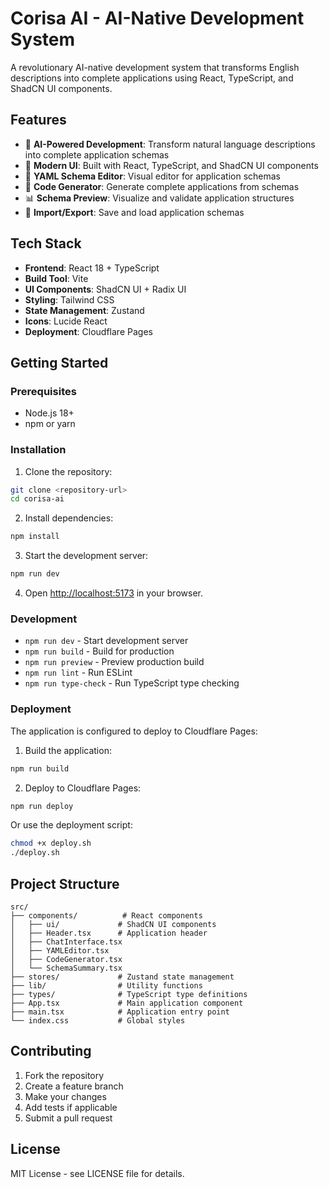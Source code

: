 # Corisa AI - AI-Native Development System

A revolutionary AI-native development system that transforms English descriptions into complete applications using React, TypeScript, and ShadCN UI components.

## Features

- 🤖 **AI-Powered Development**: Transform natural language descriptions into complete application schemas
- 🎨 **Modern UI**: Built with React, TypeScript, and ShadCN UI components
- 📝 **YAML Schema Editor**: Visual editor for application schemas
- 🔧 **Code Generator**: Generate complete applications from schemas
- 📊 **Schema Preview**: Visualize and validate application structures
- 💾 **Import/Export**: Save and load application schemas

## Tech Stack

- **Frontend**: React 18 + TypeScript
- **Build Tool**: Vite
- **UI Components**: ShadCN UI + Radix UI
- **Styling**: Tailwind CSS
- **State Management**: Zustand
- **Icons**: Lucide React
- **Deployment**: Cloudflare Pages

## Getting Started

### Prerequisites

- Node.js 18+ 
- npm or yarn

### Installation

1. Clone the repository:
```bash
git clone <repository-url>
cd corisa-ai
```

2. Install dependencies:
```bash
npm install
```

3. Start the development server:
```bash
npm run dev
```

4. Open [http://localhost:5173](http://localhost:5173) in your browser.

### Development

- `npm run dev` - Start development server
- `npm run build` - Build for production
- `npm run preview` - Preview production build
- `npm run lint` - Run ESLint
- `npm run type-check` - Run TypeScript type checking

### Deployment

The application is configured to deploy to Cloudflare Pages:

1. Build the application:
```bash
npm run build
```

2. Deploy to Cloudflare Pages:
```bash
npm run deploy
```

Or use the deployment script:
```bash
chmod +x deploy.sh
./deploy.sh
```

## Project Structure

```
src/
├── components/          # React components
│   ├── ui/             # ShadCN UI components
│   ├── Header.tsx      # Application header
│   ├── ChatInterface.tsx
│   ├── YAMLEditor.tsx
│   ├── CodeGenerator.tsx
│   └── SchemaSummary.tsx
├── stores/             # Zustand state management
├── lib/                # Utility functions
├── types/              # TypeScript type definitions
├── App.tsx             # Main application component
├── main.tsx            # Application entry point
└── index.css           # Global styles
```

## Contributing

1. Fork the repository
2. Create a feature branch
3. Make your changes
4. Add tests if applicable
5. Submit a pull request

## License

MIT License - see LICENSE file for details.